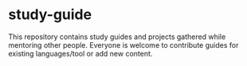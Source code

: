 # study-guide
This repository contains study guides and projects gathered while mentoring other people. Everyone is welcome to contribute guides for existing languages/tool or add new content.
